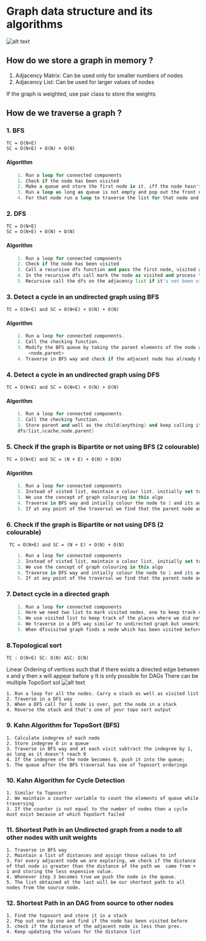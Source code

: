 # Graph data structure and its algorithms

![alt text](https://www.uniquesoftwaredev.com/wp-content/uploads/2019/12/directed_undirected.png)
## How do we store a graph in memory ? 
1. Adjacency Matrix: Can be used only for smaller numbers of nodes
2. Adjacency List: Can be used for larger values of nodes

If the graph is weighted, use pair class to store the weights 

## How de we traverse a graph ?
### 1. BFS  
    TC = O(N+E)
    SC = O(N+E) + O(N) + O(N)
#### Algorithm 
```rust
    1. Run a loop for connected components
    2. Check if the node has been visited
    2. Make a queue and store the first node in it, iff the node hasn't been visited
    3. Run a loop as long as queue is not empty and pop out the front node of queue and process it
    4. For that node run a loop to traverse the list for that node and push those nodes which aren't been visited
```
### 2. DFS
    TC = O(N+E)
    SC = O(N+E) + O(N) + O(N)
#### Algorithm
```py
    1. Run a loop for connected components
    2. Check if the node has been visited 
    3. Call a recursive dfs function and pass the first node, visited array, adjacency list and the processing list
    4. In the recursive dfs call mark the node as visited and process the node.
    5. Recursive call the dfs on the adjacency list if it's not been visited.
```
### 3. Detect a cycle in an undirected graph using BFS 
    TC = O(N+E) and SC = O(N+E) + O(N) + O(N)
#### Algorithm
```java
    1. Run a loop for connected components.
    2. Call the checking function.
    3. Modify the BFS queue by taking the parent elements of the node as well.
        <node,parent>
    4. Traverse in BFS way and check if the adjacent node has already been visited but is not the parent.
```

### 4. Detect a cycle in an undirected graph using DFS 
    TC = O(N+E) and SC = O(N+E) + O(N) + O(N)
#### Algorithm
```C++
    1. Run a loop for connected components.
    2. Call the checking function.
    3. Store parent and well as the child(anything) and keep calling it in DFS until one of the component returns true
    dfs(list,&cache,node,parent) 
```

### 5. Check if the graph is Bipartite or not using BFS (2 colourable)
    TC = O(N+E) and SC = (N + E) + O(N) + O(N)
#### Algorithm
```dart
    1. Run a loop for connected components 
    2. Instead of visted list, maintain a colour list, initially set to -1
    3. We use the concept of graph colouring in this algo
    4. Traverse in BFS way and intially colour the node to 1 and its adjancent to the opposite( 1 - 1)
    5. If at any point of the traversal we find that the parent node and its adjacent node has the same colour, we call off the search operation and return false  
```
### 6. Check if the graph is Bipartite or not using DFS (2 colourable) 
     TC = O(N+E) and SC = (N + E) + O(N) + O(N)
```kotlin
    1. Run a loop for connected components 
    2. Instead of visted list, maintain a colour list, initially set to -1
    3. We use the concept of graph colouring in this algo
    4. Traverse in DFS way and intially colour the node to 1 and its adjancent to the opposite( 1 - 1) and call DFS again
    5. If at any point of the traversal we find that the parent node and its adjacent node has the same colour, we call off the search operation and return false  
```

### 7. Detect cycle in a directed graph
```C
    1. Run a loop for connected components 
    2. Here we need two list to mark visited nodes, one to keep track of visited nodes and other to keep track of the dfs calls
    3. We use visited list to keep track of the places where we did not get any cycle and it becomes useless to go the same place searching for a cycle 
    4. We traverse in a DFS way similar to undirected graph but unmarking the dfsvisited list once we get out of the recursion call
    5. When dfsvisited graph finds a node which has been visited before then we got our cycle otherwise better luck in the next component.
```

### 8.Topological sort

    TC : O(N+E) SC: O(N) ASC: O(N)
Linear Ordering of vertices such that if there exists a directed edge between x and y then x will appear before y
It is only possible for DAGs
There can  be multiple TopoSort sol
![alt text](https://i.imgur.com/Q3MA6dZ.png)

    1. Run a loop for all the nodes. Carry a stack as well as visited list
    2. Traverse in a DFS way
    3. When a DFS call for 1 node is over, put the node in a stack
    4. Reverse the stack and that's one of your topo sort output

### 9. Kahn Algorithm for TopoSort (BFS)
    1. Calculate indegree of each node
    2. Store indegree 0 in a queue
    3. Traverse in BFS way and at each visit subtract the indegree by 1, as long as it doesn't reach 0 
    4. If the indegree of the node becomes 0, push it into the queue;
    5. The queue after the BFS traversal has one of Toposort orderings

### 10. Kahn Algorithm for Cycle Detection 
    1. Similar to Toposort 
    2. We maintain a counter variable to count the elements of queue while traversing
    3. If the counter is not equal to the number of nodes then a cycle must exist because of which TopoSort failed

### 11. Shortest Path in an Undirected graph from a node to all other nodes with unit weights
    1. Traverse in BFS way
    2. Maintain a list of distances and assign those values to inf
    3. For every adjacent node we are exploring, we check if the distance of that node is greater than the distance of the path we  came from + 1 and storing the less expensive value.
    4. Whenever step 3 becomes true we push the node in the queue.
    5. The list obtained at the last will be our shortest path to all nodes from the source node. 

### 12. Shortest Path in an DAG from source to other nodes
    1. Find the toposort and store it in a stack
    2. Pop out one by one and find if the node has been visited before 
    3. check if the distance of the adjacent node is less than prev.
    4. Keep updating the values for the distance list



